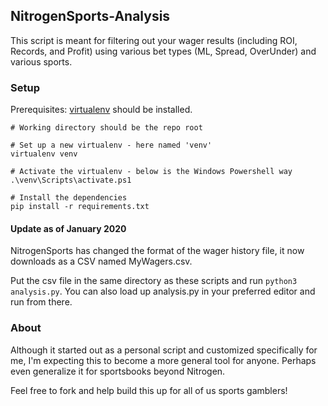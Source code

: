## NitrogenSports-Analysis

This script is meant for filtering out your wager results (including ROI, Records, and Profit) using various bet types (ML, Spread, OverUnder) and various sports. 

### Setup
Prerequisites: [virtualenv](http://python-guide-pt-br.readthedocs.io/en/latest/dev/virtualenvs/) should be installed.

```
# Working directory should be the repo root

# Set up a new virtualenv - here named 'venv'
virtualenv venv

# Activate the virtualenv - below is the Windows Powershell way
.\venv\Scripts\activate.ps1

# Install the dependencies
pip install -r requirements.txt
```

#### Update as of January 2020
NitrogenSports has changed the format of the wager history file, it now downloads as a CSV named MyWagers.csv.

Put the csv file in the same directory as these scripts and run `python3 analysis.py`. You can also load up analysis.py in your preferred editor and run from there.

### About
Although it started out as a personal script and customized specifically for me, I'm expecting this to become a more general tool for anyone. Perhaps even generalize it for sportsbooks beyond Nitrogen. 

Feel free to fork and help build this up for all of us sports gamblers!
